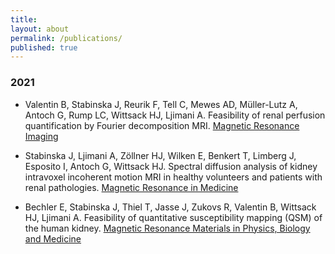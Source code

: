 ```yaml
---
title:
layout: about
permalink: /publications/
published: true
---
```


### 2021
- Valentin B, Stabinska J, Reurik F, Tell C, Mewes AD, Müller-Lutz A, Antoch G, Rump LC, Wittsack HJ, Ljimani A. Feasibility of renal perfusion quantification by Fourier decomposition MRI. [Magnetic Resonance Imaging](https://doi.org/10.1016/j.mri.2021.10.003)

- Stabinska J, Ljimani A, Zöllner HJ, Wilken E, Benkert T, Limberg J, Esposito I, Antoch G, Wittsack HJ. Spectral diffusion analysis of kidney intravoxel incoherent motion MRI in healthy volunteers and patients with renal pathologies. [Magnetic Resonance in Medicine](https://doi.org/10.1002/mrm.28631)

- Bechler E, Stabinska J, Thiel T, Jasse J, Zukovs R, Valentin B, Wittsack HJ, Ljimani A. Feasibility of quantitative susceptibility mapping (QSM) of the human kidney. [Magnetic Resonance Materials in Physics, Biology and Medicine](https://doi.org/10.1007/s10334-020-00895-9)

